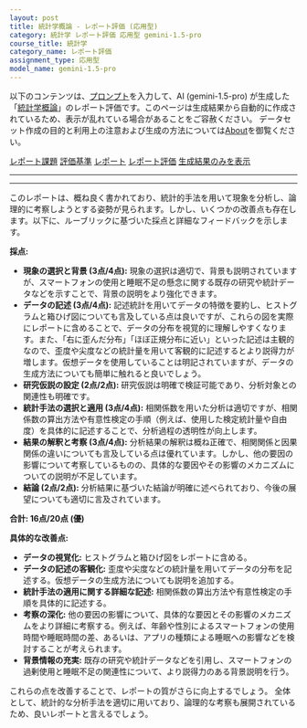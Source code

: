 ```yaml
---
layout: post
title: 統計学概論 - レポート評価 (応用型)
category: 統計学 レポート評価 応用型 gemini-1.5-pro
course_title: 統計学
category_name: レポート評価
assignment_type: 応用型
model_name: gemini-1.5-pro
---
```


以下のコンテンツは、[プロンプト](https://github.com/takedatoshiyuki/synthetic_assignments/tree/main/generated/統計学/gemini-1.5-pro/prompt_レポート評価-応用型.md)を入力して、AI (gemini-1.5-pro) が生成した「[統計学概論](/contents/統計学/)」のレポート評価です。このページは生成結果から自動的に作成されているため、表示が乱れている場合があることをご容赦ください。
データセット作成の目的と利用上の注意および生成の方法については[About](/About)を御覧ください。

[レポート課題](../レポート課題-応用型)
[評価基準](../評価基準-応用型)
[レポート](../レポート-応用型)
[レポート評価](../レポート評価-応用型)
[生成結果のみを表示](https://github.com/takedatoshiyuki/synthetic_assignments/tree/main/generated/統計学/gemini-1.5-pro/レポート評価-応用型.md)
  

***
***
  
このレポートは、概ね良く書かれており、統計的手法を用いて現象を分析し、論理的に考察しようとする姿勢が見られます。しかし、いくつかの改善点も存在します。以下に、ルーブリックに基づいた採点と詳細なフィードバックを示します。

**採点:**

* **現象の選択と背景 (3点/4点):** 現象の選択は適切で、背景も説明されていますが、スマートフォンの使用と睡眠不足の懸念に関する既存の研究や統計データなどを示すことで、背景の説明をより強化できます。
* **データの記述 (3点/4点):** 記述統計を用いてデータの特徴を要約し、ヒストグラムと箱ひげ図についても言及している点は良いですが、これらの図を実際にレポートに含めることで、データの分布を視覚的に理解しやすくなります。また、「右に歪んだ分布」「ほぼ正規分布に近い」といった記述は主観的なので、歪度や尖度などの統計量を用いて客観的に記述するとより説得力が増します。仮想データを使用していることは明記されていますが、データの生成方法についても簡単に触れると良いでしょう。
* **研究仮説の設定 (2点/2点):** 研究仮説は明確で検証可能であり、分析対象との関連性も明確です。
* **統計手法の選択と適用 (3点/4点):** 相関係数を用いた分析は適切ですが、相関係数の算出方法や有意性検定の手順（例えば、使用した検定統計量や自由度）を具体的に記述することで、分析過程の透明性が向上します。
* **結果の解釈と考察 (3点/4点):** 分析結果の解釈は概ね正確で、相関関係と因果関係の違いについても言及している点は優れています。しかし、他の要因の影響について考察しているものの、具体的な要因やその影響のメカニズムについての説明が不足しています。
* **結論 (2点/2点):** 分析結果に基づいた結論が明確に述べられており、今後の展望についても適切に言及されています。

**合計: 16点/20点 (優)**

**具体的な改善点:**

* **データの視覚化:** ヒストグラムと箱ひげ図をレポートに含める。
* **データの記述の客観化:** 歪度や尖度などの統計量を用いてデータの分布を記述する。仮想データの生成方法についても説明を追加する。
* **統計手法の適用に関する詳細な記述:** 相関係数の算出方法や有意性検定の手順を具体的に記述する。
* **考察の深化:** 他の要因の影響について、具体的な要因とその影響のメカニズムをより詳細に考察する。例えば、年齢や性別によるスマートフォンの使用時間や睡眠時間の差、あるいは、アプリの種類による睡眠への影響などを検討することが考えられます。
* **背景情報の充実:** 既存の研究や統計データなどを引用し、スマートフォンの過剰使用と睡眠不足の関連性について、より説得力のある背景説明を行う。


これらの点を改善することで、レポートの質がさらに向上するでしょう。  全体として、統計的な分析手法を適切に用いており、論理的な考察も展開されているため、良いレポートと言えるでしょう。
